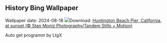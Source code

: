 ## History Bing Wallpaper
Wallpaper date: 2024-08-18
![](https://www.bing.com/th?id=OHR.HuntingtonBeach_EN-IN9332234048_UHD.jpg&w=1000)Download: [Huntington Beach Pier, California, at sunset (© Stan Moniz Photography/Tandem Stills + Motion)](https://www.bing.com/th?id=OHR.HuntingtonBeach_EN-IN9332234048_UHD.jpg)

Auto get programm by LtgX
